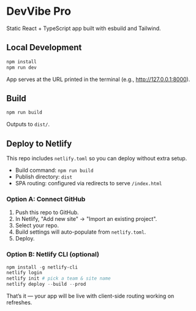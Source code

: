 # DevVibe Pro

Static React + TypeScript app built with esbuild and Tailwind.

## Local Development

```powershell
npm install
npm run dev
```

App serves at the URL printed in the terminal (e.g., http://127.0.0.1:8000).

## Build

```powershell
npm run build
```

Outputs to `dist/`.

## Deploy to Netlify

This repo includes `netlify.toml` so you can deploy without extra setup.

- Build command: `npm run build`
- Publish directory: `dist`
- SPA routing: configured via redirects to serve `/index.html`

### Option A: Connect GitHub
1. Push this repo to GitHub.
2. In Netlify, "Add new site" → "Import an existing project".
3. Select your repo.
4. Build settings will auto-populate from `netlify.toml`.
5. Deploy.

### Option B: Netlify CLI (optional)
```powershell
npm install -g netlify-cli
netlify login
netlify init # pick a team & site name
netlify deploy --build --prod
```

That’s it — your app will be live with client-side routing working on refreshes.
